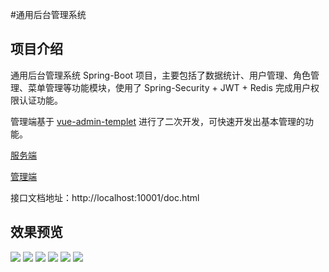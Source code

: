 #通用后台管理系统

## 项目介绍
通用后台管理系统 Spring-Boot 项目，主要包括了数据统计、用户管理、角色管理、菜单管理等功能模块，使用了 Spring-Security + JWT + Redis 完成用户权限认证功能。

管理端基于 [vue-admin-templet](https://github.com/PanJiaChen/vue-admin-template) 进行了二次开发，可快速开发出基本管理的功能。

[服务端](https://github.com/Nansker/nansker-admin-parent)

[管理端](https://github.com/Nansker/nansker-admin-web)

接口文档地址：http://localhost:10001/doc.html

## 效果预览
![](https://upyun.nansker.cn/picgo/nansker-admin/202311132020483.png)
![](https://upyun.nansker.cn/picgo/nansker-admin/202311132024970.png)
![](https://upyun.nansker.cn/picgo/nansker-admin/202311132022859.png)
![](https://upyun.nansker.cn/picgo/nansker-admin/202311132022945.png)
![](https://upyun.nansker.cn/picgo/nansker-admin/202311132023024.png)
![](https://upyun.nansker.cn/picgo/nansker-admin/202311132024854.png)